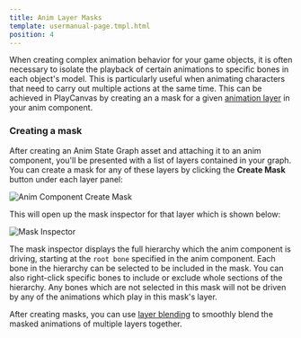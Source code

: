 ```yaml
---
title: Anim Layer Masks
template: usermanual-page.tmpl.html
position: 4
---
```


When creating complex animation behavior for your game objects, it is often necessary to isolate the playback of certain animations to specific bones in each object's model. This is particularly useful when animating characters that need to carry out multiple actions at the same time. This can be achieved in PlayCanvas by creating an a mask for a given [animation layer](/en/user-manual/animation/anim-state-graph-assets/#layers/) in your anim component.

### Creating a mask

After creating an Anim State Graph asset and attaching it to an anim component, you'll be presented with a list of layers contained in your graph. You can create a mask for any of these layers by clicking the **Create Mask** button under each layer panel:

![Anim Component Create Mask][1]

 This will open up the mask inspector for that layer which is shown below:

![Mask Inspector][2]

The mask inspector displays the full hierarchy which the anim component is driving, starting at the `root bone` specified in the anim component. Each bone in the hierarchy can be selected to be included in the mask. You can also right-click specific bones to include or exclude whole sections of the hierarchy. Any bones which are not selected in this mask will not be driven by any of the animations which play in this mask's layer.

After creating masks, you can use [layer blending](/en/user-manual/animation/anim-state-graph-assets/#layer-blending) to smoothly blend the masked animations of multiple layers together.

[1]: /images/user-manual/anim/anim_component_create_mask.png
[2]: /images/user-manual/anim/anim_mask_inspector.png

